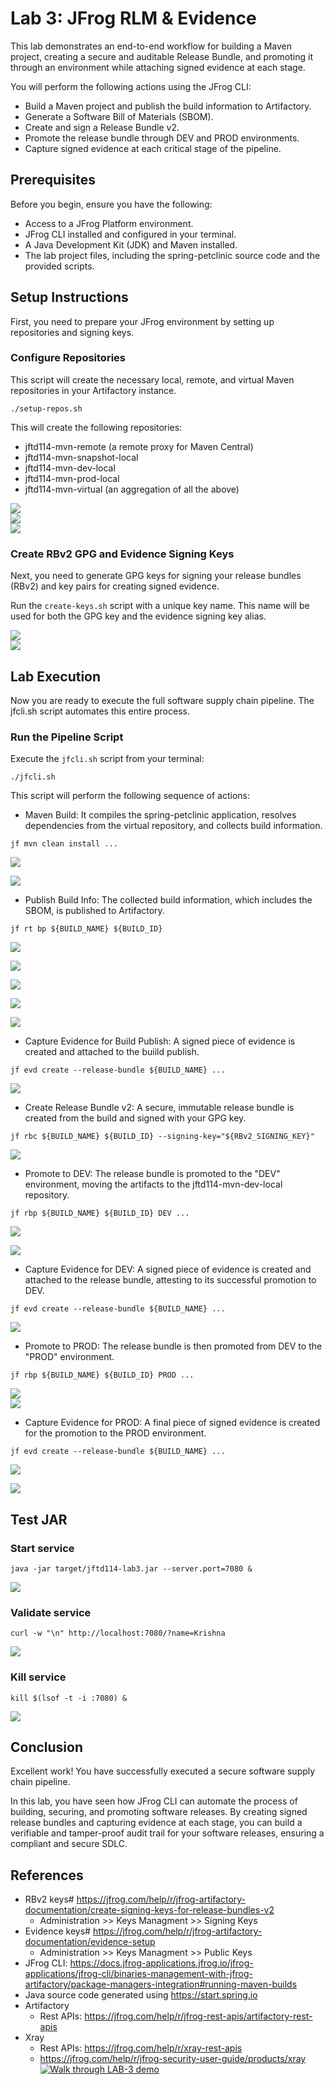 # Lab 3: JFrog RLM & Evidence
This lab demonstrates an end-to-end workflow for building a Maven project, creating a secure and auditable Release Bundle, and promoting it through an environment while attaching signed evidence at each stage.

You will perform the following actions using the JFrog CLI:
- Build a Maven project and publish the build information to Artifactory.
- Generate a Software Bill of Materials (SBOM).
- Create and sign a Release Bundle v2.
- Promote the release bundle through DEV and PROD environments.
- Capture signed evidence at each critical stage of the pipeline.

## Prerequisites
Before you begin, ensure you have the following:
- Access to a JFrog Platform environment.
- JFrog CLI installed and configured in your terminal.
- A Java Development Kit (JDK) and Maven installed.
- The lab project files, including the spring-petclinic source code and the provided scripts.

## Setup Instructions
First, you need to prepare your JFrog environment by setting up repositories and signing keys.

### Configure Repositories
This script will create the necessary local, remote, and virtual Maven repositories in your Artifactory instance.
```
./setup-repos.sh
```
This will create the following repositories:
- jftd114-mvn-remote (a remote proxy for Maven Central)
- jftd114-mvn-snapshot-local
- jftd114-mvn-dev-local
- jftd114-mvn-prod-local
- jftd114-mvn-virtual (an aggregation of all the above)

<img src="./images/lab3-repo-0.png" /> <br/>
<img src="./images/lab3-repo-1.png" /> <br/>
<img src="./images/lab3-repo-2.png" /> <br/>

### Create RBv2 GPG and Evidence Signing Keys
Next, you need to generate GPG keys for signing your release bundles (RBv2) and key pairs for creating signed evidence.

Run the ```create-keys.sh``` script with a unique key name. This name will be used for both the GPG key and the evidence signing key alias.

<img src="./images/lab3-keys-0.png" /> <br/>
<img src="./images/lab3-keys-1.png" /> <br/>

## Lab Execution
Now you are ready to execute the full software supply chain pipeline. The jfcli.sh script automates this entire process.

### Run the Pipeline Script
Execute the ```jfcli.sh``` script from your terminal:
```
./jfcli.sh

```
This script will perform the following sequence of actions:

- Maven Build: It compiles the spring-petclinic application, resolves dependencies from the virtual repository, and collects build information.
```
jf mvn clean install ...
```

<img src="./images/lab3-mvn-0.png" /> <br/>

<img src="./images/lab3-mvn-1.png" /> <br/>

- Publish Build Info: The collected build information, which includes the SBOM, is published to Artifactory.
```
jf rt bp ${BUILD_NAME} ${BUILD_ID}
```

<img src="./images/lab3-bp-0.png" /> <br/>

<img src="./images/lab3-bp-1.png" /> <br/>

<img src="./images/lab3-bp-2.png" /> <br/>

<img src="./images/lab3-bp-3.png" /> <br/>

<img src="./images/lab3-bp-4.png" /> <br/>

- Capture Evidence for Build Publish: A signed piece of evidence is created and attached to the buiild publish.
```
jf evd create --release-bundle ${BUILD_NAME} ...
```

<img src="./images/lab3-bp-evd.png" /> <br/>

- Create Release Bundle v2: A secure, immutable release bundle is created from the build and signed with your GPG key.
```
jf rbc ${BUILD_NAME} ${BUILD_ID} --signing-key="${RBv2_SIGNING_KEY}"
```
<img src="./images/lab3-rbc-0.png" /> <br/>


- Promote to DEV: The release bundle is promoted to the "DEV" environment, moving the artifacts to the jftd114-mvn-dev-local repository.
```
jf rbp ${BUILD_NAME} ${BUILD_ID} DEV ...
```

<img src="./images/lab3-rbp-dev-0.png" /> <br/>

<img src="./images/lab3-rbp-dev-1.png" /> <br/>

- Capture Evidence for DEV: A signed piece of evidence is created and attached to the release bundle, attesting to its successful promotion to DEV.
```
jf evd create --release-bundle ${BUILD_NAME} ...
```

<img src="./images/lab3-rbp-dev-2.png" /> <br/>

- Promote to PROD: The release bundle is then promoted from DEV to the "PROD" environment.
```
jf rbp ${BUILD_NAME} ${BUILD_ID} PROD ...
```

<img src="./images/lab3-rbp-prod-0.png" /> <br/>
<img src="./images/lab3-rbp-prod-1.png" /> <br/>

- Capture Evidence for PROD: A final piece of signed evidence is created for the promotion to the PROD environment.
```
jf evd create --release-bundle ${BUILD_NAME} ...
```

<img src="./images/lab3-rbp-prod-2.png" /> <br/>

<img src="./images/lab3-rbp-prod-3.png" /> <br/>


## Test JAR

### Start service
```
java -jar target/jftd114-lab3.jar --server.port=7080 & 
```
<img src="./images/lab3-test-1.png" /> <br/>

### Validate service
```
curl -w "\n" http://localhost:7080/?name=Krishna
```

<img src="./images/lab3-test-2.png" /> <br/>

### Kill service
```
kill $(lsof -t -i :7080) &
```
<img src="./images/lab3-test-3.png" /> <br/>

## Conclusion
Excellent work! You have successfully executed a secure software supply chain pipeline.

In this lab, you have seen how JFrog CLI can automate the process of building, securing, and promoting software releases. By creating signed release bundles and capturing evidence at each stage, you can build a verifiable and tamper-proof audit trail for your software releases, ensuring a compliant and secure SDLC.


## References
- RBv2 keys# https://jfrog.com/help/r/jfrog-artifactory-documentation/create-signing-keys-for-release-bundles-v2
    - Administration >> Keys Managment >> Signing Keys
- Evidence keys# https://jfrog.com/help/r/jfrog-artifactory-documentation/evidence-setup
    - Administration >> Keys Managment >> Public Keys
- JFrog CLI: https://docs.jfrog-applications.jfrog.io/jfrog-applications/jfrog-cli/binaries-management-with-jfrog-artifactory/package-managers-integration#running-maven-builds
- Java source code generated using https://start.spring.io
- Artifactory
    - Rest APIs: https://jfrog.com/help/r/jfrog-rest-apis/artifactory-rest-apis
- Xray
    - Rest APIs: https://jfrog.com/help/r/xray-rest-apis
    - https://jfrog.com/help/r/jfrog-security-user-guide/products/xray
[![Walk through LAB-3 demo](https://img.youtube.com/vi/7rSrEa74eSA/0.jpg)](https://youtu.be/7rSrEa74eSA) 